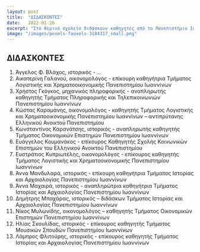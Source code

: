 ```yaml
---
layout: post
title:  "ΔΙΔΑΣΚΟΝΤΕΣ"
date:   2022-01-26
excerpt: "Στο θερινό σχολείο διδάσκουν καθηγητές από το Πανεπιστήμιο Ιωαννίνων και το ΕΑΠ"
image: "/images/pexels-fauxels-3184317_small.png"
---
```


## ΔΙΔΑΣΚΟΝΤΕΣ

1. Άγγελος Φ. Βλάχος, ιστορικός -  ...
2. Αικατερίνη Γαλανού, οικονομολόγος - επίκουρη καθηγήτρια Τμήματος Λογιστικής και Χρηματοοικονομικής Πανεπιστημίου Ιωαννίνων
3. Χρήστος Γκόγκος, μηχανικός πληροφορικής - αναπληρωτής καθηγητής Τμήματος Πληροφορικής και Τηλεπικοινωνιών Πανεπιστημίου Ιωαννίνων
4. Κώστας Καραμάνης, οικονομολόγος - καθηγητής Τμήματος Λογιστικής και Χρηματοοικονομικής Πανεπιστημίου Ιωαννίνων – αντιπρύτανης Ελληνικού Ανοικτού Πανεπιστημίου
5. Κωνσταντίνος Καρανάτσης, ιστορικός - αναπληρωτής καθηγητής Τμήματος Οικονομικών Επιστημών Πανεπιστημίου Ιωαννίνων
6. Ευάγγελος Κουμανάκος - επίκουρος Καθηγητής Σχολής Κοινωνικών Επιστημών του Ελληνικού Ανοικτού Πανεπιστημίου
7. Ευστράτιος Κυπριωτέλης, οικονομολόγος - επίκουρος καθηγητής Τμήματος Λογιστικής και Χρηματοοικονομικής Πανεπιστημίου Ιωαννίνων
8. Άννα Μανδυλαρά, ιστορικός - επίκουρη καθηγήτρια Τμήματος Ιστορίας και Αρχαιολογίας Πανεπιστημίου Ιωαννίνων
9. Άννα Μαχαιρά, ιστορικός - αναπληρώτρια καθηγήτρια Τμήματος Ιστορίας και Αρχαιολογίας Πανεπιστημίου Ιωαννίνων
10. Δημήτρης Μπαχάρας, ιστορικός – διδάσκων Τμήματος Ιστορίας και Αρχαιολογίας Πανεπιστημίου Ιωαννίνων
10.	Νίκος Μυλωνίδης, οικονομολόγος – καθηγητής Τμήματος Οικονομικών Επιστημών Πανεπιστημίου Ιωαννίνων 
11.	Ηλίας Σκουλίδας, ιστορικός - επίκουρος καθηγητής Τμήματος Μουσικών Σπουδών Πανεπιστημίου Ιωαννίνων
12.	Λάμπρος Φλιτούρης, ιστορικός - επίκουρος καθηγητής Τμήματος Ιστορίας και Αρχαιολογίας Πανεπιστημίου Ιωαννίνων




<!-- ## Features
### Auto-Generating Sitemap
The sitemap is auto generated! Just simply change the front matter of each site. It looks like so...
```
sitemap:
    priority: 0.7
    lastmod: 2017-11-02
    changefreq: weekly
```
### Formspring integration
The contact form below each page on the footer actually collects information! Just change your email address in the ```_config.yml``` file! -->
